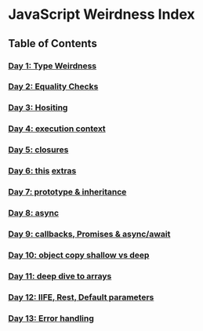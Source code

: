 # JavaScript Weirdness Index

## Table of Contents

### [Day 1: Type Weirdness](./Day1/day1.md)
### [Day 2: Equality Checks](./Day2/day2.md)
### [Day 3: Hositing](./Day3/day3.md)
### [Day 4: execution context](./Day4/day4.md)
### [Day 5: closures](./Day5/day5.md)
### [Day 6: this](./Day6/day6.md) [extras](./Day6-extras/day6-II.md)
### [Day 7: prototype & inheritance](./Day7/day7.md)
### [Day 8: async](./Day8/day8.md)
### [Day 9: callbacks, Promises & async/await](./Day9/day9.md)
### [Day 10: object copy shallow vs deep](./Day10/day10.md)
### [Day 11: deep dive to arrays](./Day11/day11.md)
### [Day 12: IIFE, Rest, Default parameters](./Day12/day12.md)
### [Day 13: Error handling](./Day13/day13.md)